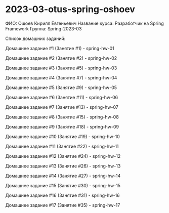# 2023-03-otus-spring-oshoev
ФИО: Ошоев Кирилл Евгеньевич
Название курса: Разработчик на Spring Framework
Группа: Spring-2023-03

Список домашних заданий:

Домашнее задание #1 (Занятие #1) - spring-hw-01

Домашнее задание #2 (Занятие #2) - spring-hw-02

Домашнее задание #3 (Занятие #5) - spring-hw-03

Домашнее задание #4 (Занятие #7) - spring-hw-04

Домашнее задание #5 (Занятие #9) - spring-hw-05

Домашнее задание #6 (Занятие #11) - spring-hw-06

Домашнее задание #7 (Занятие #13) - spring-hw-07

Домашнее задание #8 (Занятие #15) - spring-hw-08

Домашнее задание #9 (Занятие #18) - spring-hw-09

Домашнее задание #10 (Занятие #19) - spring-hw-10

Домашнее задание #11 (Занятие #22) - spring-hw-11

Домашнее задание #12 (Занятие #24) - spring-hw-12

Домашнее задание #13 (Занятие #26) - spring-hw-13

Домашнее задание #14 (Занятие #27) - spring-hw-14

Домашнее задание #15 (Занятие #30) - spring-hw-15

Домашнее задание #16 (Занятие #31) - spring-hw-16

Домашнее задание #17 (Занятие #35) - spring-hw-17
